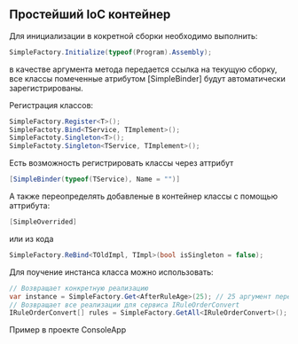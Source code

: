 ﻿## Простейший IoC контейнер

Для инициализации в кокретной сборки необходимо выполнить:
```csharp
SimpleFactory.Initialize(typeof(Program).Assembly);
```
в качестве аргумента метода передается ссылка на текущую сборку, все классы помеченные атрибутом [SimpleBinder] будут автоматически зарегистрированы.

Регистрация классов:
```csharp
SimpleFactory.Register<T>();
SimpleFactoty.Bind<TService, TImplement>();
SimpleFactoty.Singleton<T>();
SimpleFactoty.Singleton<TService, TImplement>();
```
Есть возможность регистрировать классы через аттрибут
```csharp
[SimpleBinder(typeof(TService), Name = "")]
```
А также переопределять добавленые в контейнер классы с помощью аттрибута:
```csharp
[SimpleOverrided]
```
или из кода
```csharp
SimpleFactory.ReBind<TOldImpl, TImpl>(bool isSingleton = false);
```
Для поучение инстанса класса можно использовать:
```csharp
// Возвращает конкретную реализацию
var instance = SimpleFactory.Get<AfterRuleAge>(25); // 25 аргумент передаваемый в конструктор
// Возвращает все реализации для сервиса IRuleOrderConvert
IRuleOrderConvert[] rules = SimpleFactory.GetAll<IRuleOrderConvert>(); 
```

Пример в проекте ConsoleApp